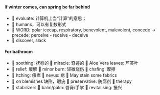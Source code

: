 #### If winter comes, can spring be far behind

- 🐛 evaluate: 计算机上当“计算”的意思；
- 🐛 humans，可以有复数形式
- 🐛 WORD: polar icecap, respiratory, benevolent, malevolent, concede -> precede; perceive - receive - deceive
- 🐛 discover, slack


#### For bathroom
- 🐛 soothing: 抚慰的 🐛 miracle: 奇迹的 🐛 Aloe Vera leaves: 芦荟叶 
- 🐛 relief: 缓解 🐛 minor burn: 轻微烧伤 🐛 chafing: 摩擦 
- 🐛 Itching: 瘙痒 🐛 nevus: 痣 🐛 May stain some fabrics 
- 🐛 on blemishes 缺陷，瑕疵 🐛 preservative: 防腐剂 🐛 therapy 
- 🐛 stabilizers 🐛 balm/palm: 唇膏/手掌 🐛 revitalising: 振兴

